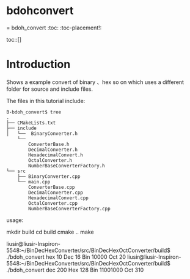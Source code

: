 # bdohconvert
= bdoh_convert
:toc:
:toc-placement!:

toc::[]


# Introduction

Shows a example convert of binary 、hex so on  which uses a different folder for source and include
files.

The files in this tutorial include:

```
B-bdoh_convert$ tree
.
├── CMakeLists.txt
├── include
│   └──  BinaryConverter.h
    └── 
		ConverterBase.h
		DecimalConverter.h
		HexadecimalConvert.h
		OctalConverter.h
		NumberBaseConverterFactory.h
└── src
    ├── BinaryConverter.cpp
    └── main.cpp
		ConverterBase.cpp
		DecimalConverter.cpp
		HexadecimalConvert.cpp
		OctalConverter.cpp
		NumberBaseConverterFactory.cpp

```
usage:

mkdir build
cd build
cmake ..
make

liusir@liusir-Inspiron-5548:~/BinDecHexConverter/src/BinDecHexOctConverter/build$ ./bdoh_convert hex 10
Dec	16
Bin	10000
Oct	20
liusir@liusir-Inspiron-5548:~/BinDecHexConverter/src/BinDecHexOctConverter/build$ ./bdoh_convert dec 200
Hex	128
Bin	11001000
Oct	310



  


